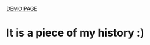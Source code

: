 [DEMO PAGE](https://danilshapilov.github.io/sliderPlugin/first-attempt/)
# It is a piece of my history :)
